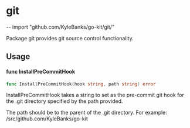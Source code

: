 # git
--
    import "github.com/KyleBanks/go-kit/git/"

Package git provides git source control functionality.

## Usage

#### func  InstallPreCommitHook

```go
func InstallPreCommitHook(hook string, path string) error
```
InstallPreCommitHook takes a string to set as the pre-commit git hook for the
.git directory specified by the path provided.

The path should be to the parent of the .git directory. For example:
<gopath>/src/github.com/KyleBanks/go-kit
